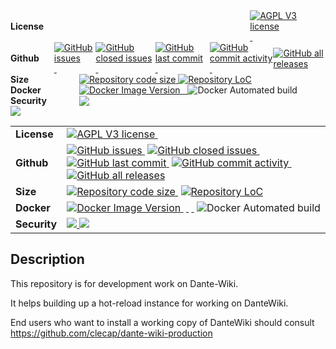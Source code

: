
<div style="display: inline-flex; align-items: center;">
   <b style="margin-right: 10px;width:400px !important;">License</b>
<a href=""><img alt="AGPL V3 license" src="https://img.shields.io/badge/License-AGPL%20v3-blue.svg">&nbsp;</a>
</div><br>

<div style="display: inline-flex; align-items: center;">
   <b style="margin-right: 10px;width:100px;">Github</b>
<a href=""><img alt="GitHub issues" src="https://img.shields.io/github/issues/clecap/dante-wiki">&nbsp;</a>
<a href=""><img alt="GitHub closed issues" src="https://img.shields.io/github/issues-closed/clecap/dante-wiki">&nbsp;</a>
<a href=""><img alt="GitHub last commit" src="https://img.shields.io/github/last-commit/clecap/dante-wiki">&nbsp;</a>
<a href=""><img alt="GitHub commit activity" src="https://img.shields.io/github/commit-activity/m/clecap/dante-wiki">&nbsp;</a>
<a href=""><img alt="GitHub all releases" src="https://img.shields.io/github/downloads/clecap/dante-wiki/total"></a>
</div><br>

<div style="display: inline-flex; align-items: center;">
   <b style="margin-right: 10px;width:100px;">Size</b>
<a href=""><img alt="Repository code size" src="https://img.shields.io/github/languages/code-size/clecap/dante-wiki">&nbsp;</a>
<a href=""><img alt="Repository LoC" src="https://sloc.xyz/github/clecap/dante-wiki/"></a>
</div><br>

<div style="display: inline-flex; align-items: center;">
   <b style="margin-right: 10px;width:100px;">Docker</b>
<a href=""><img alt="Docker Image Version" src="https://img.shields.io/docker/v/clecap/lap?sort=date&label=Pulls%20for%20Lap">&nbsp;</a>
<a href=""><img alt="" src="https://img.shields.io/docker/image-size/clecap/lap?sort=date&label=Image%20size%20for%20Lap">&nbsp;</a>
<a href=""><img alt="" src="https://img.shields.io/docker/stars/clecap/lap">&nbsp;</a>
<a>  <img alt="Docker Automated build" src="https://img.shields.io/docker/automated/clecap/lap"></a>
</div><br>

<div style="display: inline-flex; align-items: center;">
   <b style="margin-right: 10px;width:100px;">Security</b>
<a href="https://github.com/clecap/dante-wiki/blob/master/doc/sbom.json"><img src="https://img.shields.io/badge/SBOM-available-brightgreen?label=SBOM%20of%20lap"></a>
</div><br>




<img src="https://img.shields.io/endpoint?url=https://raw.githubusercontent.com/clecap/dante-wiki/main/scan_results.json">

<table border=0 style="border-collapse: collapse;">
  <tr>
    <td style="border: none;"><b>License</b></td>
    <td style="border: none;"><a href=""><img alt="AGPL V3 license" src="https://img.shields.io/badge/License-AGPL%20v3-blue.svg">&nbsp;</a></td>
  </tr>
  <tr>
    <td style="border: none;"><b>Github</b></td>
    <td style="border: none;"><a href=""><img alt="GitHub issues" src="https://img.shields.io/github/issues/clecap/dante-wiki">&nbsp;</a>
<a href=""><img alt="GitHub closed issues" src="https://img.shields.io/github/issues-closed/clecap/dante-wiki">&nbsp;</a>
<a href=""><img alt="GitHub last commit" src="https://img.shields.io/github/last-commit/clecap/dante-wiki">&nbsp;</a>
<a href=""><img alt="GitHub commit activity" src="https://img.shields.io/github/commit-activity/m/clecap/dante-wiki">&nbsp;</a>
<a href=""><img alt="GitHub all releases" src="https://img.shields.io/github/downloads/clecap/dante-wiki/total"></a></td>
  </tr>
  <tr>
    <td style="border: none;"><b>Size</b></td>
    <td style="border: none;">
      <a href=""><img alt="Repository code size" src="https://img.shields.io/github/languages/code-size/clecap/dante-wiki">&nbsp;</a>
      <a href=""><img alt="Repository LoC" src="https://sloc.xyz/github/clecap/dante-wiki/"></a></td>
  </tr>
  <tr>
    <td style="border: none;"><b>Docker</b></td>
    <td style="border: none;"><a href=""><img alt="Docker Image Version" src="https://img.shields.io/docker/v/clecap/lap?sort=date&label=Pulls%20for%20Lap">&nbsp;</a>
<a href=""><img alt="" src="https://img.shields.io/docker/image-size/clecap/lap?sort=date&label=Image%20size%20for%20Lap">&nbsp;</a>
<a href=""><img alt="" src="https://img.shields.io/docker/stars/clecap/lap">&nbsp;</a>
<a>  <img alt="Docker Automated build" src="https://img.shields.io/docker/automated/clecap/lap"></a></td>
  </tr>
  <tr>
     <td style="border: none;"><b>Security</b></td>
     <td style="border: none;">
       <a href="https://github.com/clecap/dante-wiki/blob/master/doc/sbom.json"><img src="https://img.shields.io/badge/SBOM-available-brightgreen?label=SBOM%20of%20lap">
       <img src="https://img.shields.io/endpoint?url=https://raw.githubusercontent.com/clecap/dante-wiki/main/scan_results.json">
    </td>
  </tr>
</table>




## Description

This repository is for development work on Dante-Wiki.

It helps building up a hot-reload instance for working on DanteWiki.

End users who want to install a working copy of DanteWiki should consult https://github.com/clecap/dante-wiki-production



